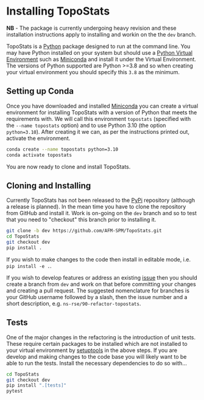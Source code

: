 # Installing TopoStats

**NB** - The package is currently undergoing heavy revision and these installation instructions apply to installing and
workin on the the `dev` branch.

TopoStats is a [Python](https://www.python.org) package designed to run at the command line. You may have Python
installed on your system but should use a [Python Virtual
Environment](https://realpython.com/python-virtual-environments-a-primer/) such as
[Miniconda](https://docs.conda.io/en/latest/miniconda.html) and install it under the Virtual Environment. The versions
of Python supported are Python >=3.8 and so when creating your virtual environment you should specify this `3.8` as the
minimum.

## Setting up Conda

Once you have downloaded and installed [Miniconda](https://docs.conda.io/en/latest/miniconda.html) you can create a
virtual environment for installing TopoStats with a version of Python that meets the requirements with. We will call
this environment `topostats` (specified with the `--name topostats` option) and to use Python 3.10 (the option
`python=3.10`). After creating it we can, as per the instructions printed out, activate the environment.

``` bash
conda create --name topostats python=3.10
conda activate topostats
```

You are now ready to clone and install TopoStats.

## Cloning and Installing

Currently TopoStats has not been released to the [PyPi](https://pypi.org) repository (although a release is planned). In
the mean time you have to clone the repository from GitHub and install it. Work is on-going on the `dev` branch and so
to test that you need to "checkout" this branch prior to installing it.

``` bash
git clone -b dev https://github.com/AFM-SPM/TopoStats.git
cd TopoStats
git checkout dev
pip install .
```

If you wish to make changes to the code then install in editable mode, i.e. `pip install -e .`.

If you wish to develop features or address an existing [issue](https://github.com/AFM-SPM/TopoStats/issues) then you
should create a branch from `dev` and work on that before committing your changes and creating a pull request. The
suggested nomenclature for branches is your GitHub username followed by a slash, then the issue number and a short
description, e.g. `ns-rse/90-refactor-topostats`.

## Tests

One of the major changes in the refactoring is the introduction of unit tests. These require certain packages to be
installed which are not installed to your virtual environment by
[setuptools](https://setuptools.pypa.io/en/latest/setuptools.html) in the above steps. If you are develop and making
changes to the code base you will likely want to be able to run the tests. Install the necessary dependencies to do so
with...


``` bash
cd TopoStats
git checkout dev
pip install ".[tests]"
pytest
```
